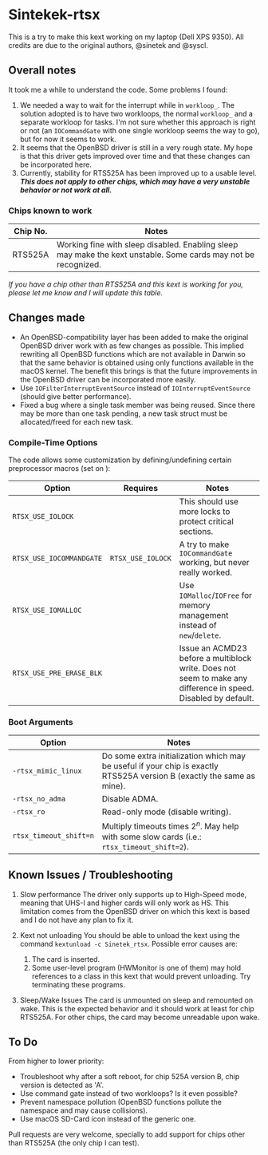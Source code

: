 # Sintekek-rtsx

This is a try to make this kext working on my laptop (Dell XPS 9350). All credits are due to the original authors, @sinetek and @syscl.

## Overall notes

It took me a while to understand the code. Some problems I found:

1. We needed a way to wait for the interrupt while in `workloop_`. The solution adopted is to have two workloops, the normal `workloop_` and a separate workloop for tasks. I'm not sure whether this approach is right or not (an `IOCommandGate` with one single workloop seems the way to go), but for now it seems to work.
1. It seems that the OpenBSD driver is still in a very rough state. My hope is that this driver gets improved over time and that these changes can be incorporated here.
1. Currently, stability for RTS525A has been improved up to a usable level. ***This does not apply to other chips, which may have a very unstable behavior or not work at all.***

### Chips known to work

| Chip No. | Notes                                                                                                          |
|----------|----------------------------------------------------------------------------------------------------------------|
| RTS525A  | Working fine with sleep disabled. Enabling sleep may make the kext unstable. Some cards may not be recognized. |

 _If you have a chip other than RTS525A and this kext is working for you, please let me know and I will update this table._

## Changes made

* An OpenBSD-compatibility layer has been added to make the original OpenBSD driver work with as few changes as possible. This implied rewriting all OpenBSD functions which are not available in Darwin so that the same behavior is obtained using only functions available in the macOS kernel. The benefit this brings is that the future improvements in the OpenBSD driver can be incorporated more easily.
* Use `IOFilterInterruptEventSource` instead of `IOInterruptEventSource` (should give better performance).
* Fixed a bug where a single task member was being reused. Since there may be more than one task pending, a new task struct must be allocated/freed for each new task.

### Compile-Time Options

The code allows some customization by defining/undefining certain preprocessor macros (set on ):

| Option                   | Requires          | Notes                                                                                                                       |
|--------------------------|-------------------|-----------------------------------------------------------------------------------------------------------------------------|
| `RTSX_USE_IOLOCK`        |                   | This should use more locks to protect critical sections.                                                                    |
| `RTSX_USE_IOCOMMANDGATE` | `RTSX_USE_IOLOCK` | A try to make `IOCommandGate` working, but never really worked.                                                             |
| `RTSX_USE_IOMALLOC`      |                   | Use `IOMalloc`/`IOFree` for memory management instead of `new`/`delete`.                                                    |
| `RTSX_USE_PRE_ERASE_BLK` |                   | Issue an ACMD23 before a multiblock write. Does not seem to make any difference in speed. Disabled by default.              |

### Boot Arguments

| Option                 | Notes                                                                                                                       |
|------------------------|-----------------------------------------------------------------------------------------------------------------------------|
| `-rtsx_mimic_linux`    | Do some extra initialization which may be useful if your chip is exactly RTS525A version B (exactly the same as mine).      |
| `-rtsx_no_adma`        | Disable ADMA.                                                                                                               |
| `-rtsx_ro`             | Read-only mode (disable writing).                                                                                           |
| `rtsx_timeout_shift=n` | Multiply timeouts times 2<sup>*n*</sup>. May help with some slow cards (i.e.: `rtsx_timeout_shift=2`).                      |

## Known Issues / Troubleshooting

1. Slow performance
   The driver only supports up to High-Speed mode, meaning that UHS-I and higher cards will only work as HS. This limitation comes from the OpenBSD driver on which this kext is based and I do not have any plan to fix it.

1. Kext not unloading
   You should be able to unload the kext using the command `kextunload -c Sinetek_rtsx`. Possible error causes are:
   1. The card is inserted.
   1. Some user-level program (HWMonitor is one of them) may hold references to a class in this kext that would prevent unloading. Try terminating these programs.

1. Sleep/Wake Issues
   The card is unmounted on sleep and remounted on wake. This is the expected behavior and it should work at least for chip RTS525A. For other chips, the card may become unreadable upon wake.

## To Do

From higher to lower priority:

 - Troubleshoot why after a soft reboot, for chip 525A version B, chip version is detected as 'A'.
 - Use command gate instead of two workloops? Is it even possible?
 - Prevent namespace pollution (OpenBSD functions pollute the namespace and may cause collisions).
 - Use macOS SD-Card icon instead of the generic one.

Pull requests are very welcome, specially to add support for chips other than RTS525A (the only chip I can test).
